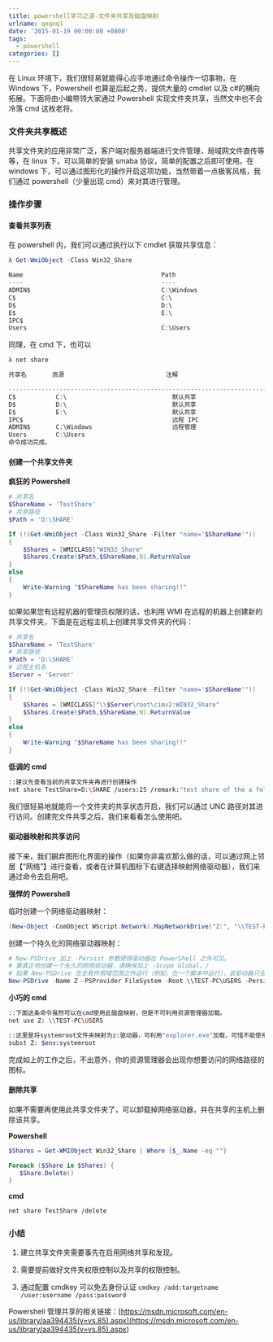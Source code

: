 ```yaml
---
title: powershell学习之道-文件夹共享及磁盘映射
urlname: qeqnq1
date: '2015-01-19 00:00:00 +0800'
tags:
  - powershell
categories: []
---
```


在 Linux 环境下，我们很轻易就能得心应手地通过命令操作一切事物，在 Windows 下，Powershell 也算是后起之秀，提供大量的 cmdlet 以及 c#的横向拓展。下面将由小编带领大家通过 Powershell 实现文件夹共享，当然文中也不会冷落 cmd 这枚老将。

### 文件夹共享概述

共享文件夹的应用非常广泛，客户端对服务器端进行文件管理，局域网文件直传等等，在 linux 下，可以简单的安装 smaba 协议，简单的配置之后即可使用。在 windows 下，可以通过图形化的操作开启这项功能，当然带着一点极客风格，我们通过 powershell（少量出现 cmd）来对其进行管理。

<!-- more -->

### 操作步骤

#### 查看共享列表

在 powershell 内，我们可以通过执行以下 cmdlet 获取共享信息：

```powershell
λ Get-WmiObject -Class Win32_Share

Name                                      Path                                      Description
----                                      ----                                      -----------
ADMIN$                                    C:\Windows                                远程管理
C$                                        C:\                                       默认共享
D$                                        D:\                                       默认共享
E$                                        E:\                                       默认共享
IPC$                                                                                远程 IPC
Users                                     C:\Users
```

同理，在 cmd 下，也可以

```powershell
λ net share

共享名       资源                            注解

-------------------------------------------------------------------------------
C$           C:\                             默认共享
D$           D:\                             默认共享
E$           E:\                             默认共享
IPC$                                         远程 IPC
ADMIN$       C:\Windows                      远程管理
Users        C:\Users
命令成功完成。
```

#### 创建一个共享文件夹

**疯狂的 Powershell**

```powershell
# 共享名
$ShareName = 'TestShare'
# 共享路径
$Path = 'D:\SHARE'

If (!(Get-WmiObject -Class Win32_Share -Filter "name='$ShareName'"))
{
	$Shares = [WMICLASS]"WIN32_Share"
	$Shares.Create($Path,$ShareName,0).ReturnValue
}
else
{
	Write-Warning "$ShareName has been sharing!!"
}
```

如果如果您有远程机器的管理员权限的话，也利用 WMI 在远程的机器上创建新的共享文件夹，下面是在远程主机上创建共享文件夹的代码：

```powershell
# 共享名
$ShareName = 'TestShare'
# 共享路径
$Path = 'D:\SHARE'
# 远程主机名
$Server = 'Server'

If (!(Get-WmiObject -Class Win32_Share -Filter "name='$ShareName'"))
{
	$Shares = [WMICLASS]"\\$Server\root\cimv2:WIN32_Share"
	$Shares.Create($Path,$ShareName,0).ReturnValue
}
else
{
	Write-Warning "$ShareName has been sharing!!"
}
```

**低调的 cmd**

```bash
::建议先查看当前的共享文件夹再进行创建操作
net share TestShare=D:\SHARE /users:25 /remark:"test share of the a folder"
```

我们很轻易地就能将一个文件夹的共享状态开启，我们可以通过 UNC 路径对其进行访问。创建完文件共享之后，我们来看看怎么使用吧。

#### 驱动器映射和共享访问

接下来，我们摒弃图形化界面的操作（如果你非喜欢那么做的话，可以通过网上邻居【“网络”】进行查看，或者在计算机图标下右键选择映射网络驱动器），我们来通过命令去启用吧。

**强悍的 Powershell**

临时创建一个网络驱动器映射：

```powershell
(New-Object -ComObject WScript.Network).MapNetworkDrive("Z:", "\\TEST-PC\USERS")
```

创建一个持久化的网络驱动器映射：

```powershell
# New-PSDrive 加上 -Persist 参数使得驱动器在 PowerShell 之外可见。
# 要真正地创建一个永久的网络驱动器，请确保加上 -Scope Global。/
# 如果 New-PSDrive 在全局作用域范围之外运行（例如，在一个脚本中运行），该驱动器只会在脚本运行时出现在文件管理器中。
New-PSDrive -Name Z -PSProvider FileSystem -Root \\TEST-PC\USERS -Persist -Scope Global
```

**小巧的 cmd**

```bash
::下面这条命令虽然可以在cmd使用此磁盘映射，但是不可利用资源管理器加载。
net use Z: \\TEST-PC\USERS

::这里是将systemroot文件夹映射为z:驱动器，可利用"explorer.exe"加载，可惜不能使用网络路径。
subst Z: $env:systemroot
```

完成如上的工作之后，不出意外，你的资源管理器会出现你想要访问的网络路径的图标。

#### 删除共享

如果不需要再使用此共享文件夹了，可以卸载掉网络驱动器，并在共享的主机上删除该共享。

**Powershell**

```powershell
$Shares = Get-WMIObject Win32_Share | Where {$_.Name -eq ""}

Foreach ($Share in $Shares) {
   $Share.Delete()
}
```

**cmd**

```bash
net share TestShare /delete
```

### 小结

1. 建立共享文件夹需要事先在启用网络共享和发现。

2. 需要提前做好文件夹权限控制以及共享的权限控制。

3. 通过配置 cmdkey 可以免去身份认证 `cmdkey /add:targetname /user:username /pass:password`

Powershell 管理共享的相关链接：[https://msdn.microsoft.com/en-us/library/aa394435(v=vs.85).aspx](<https://msdn.microsoft.com/en-us/library/aa394435(v=vs.85).aspx>)
